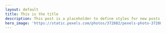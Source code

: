 ```yaml
---
layout: default
title: This is the title
description: This post is a placeholder to define styles for new posts to be built off of.
hero_image: 'https://static.pexels.com/photos/372882/pexels-photo-372882.jpeg'
---
```



